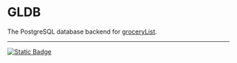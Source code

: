 # GLDB
The PostgreSQL database backend for [groceryList](https://github.com/TRezendes/groceryList).

---

[![Static Badge](https://img.shields.io/badge/license-Anti--Capitalist_Software_License-D60270?style=flat-square)](LICENSE.md)
